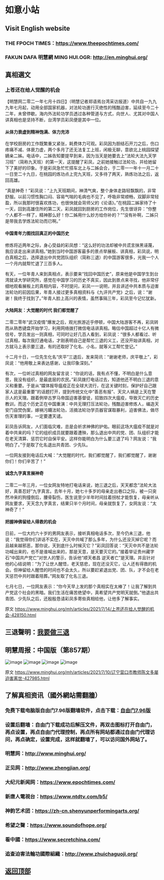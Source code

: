 # 如意小站

## Visit English website

### THE FPOCH TIMES：https://www.theepochtimes.com/

### FAKUN DAFA 明慧網 MING HUI.OGR: http://en.minghui.org/

## 真相選文

### 上苍还在给人觉醒的机会

【明慧网二零二一年七月十四日】（明慧记者郑语焉台湾采访报道）中共自一九九九年七月起，动用全部国家机器，对法轮功進行灭绝性的残酷迫害，延续至今二十二年，未曾停歇。海内外法轮功学员透过各种管道与方式，向世人、尤其对中国人讲真相也是坚持不断，台湾学员彩凤便是其中一位。

#### 从体力衰虚到精神饱满、体力充沛

在学校厨房的工作既繁重又紧张，耗费体力可观。彩凤因为胆结石开刀之后，伤口疼痛不减、体衰力虚，两个多月了还无法复工上班，闲极无聊，意欲北上桃园探望嫡亲二姊。电话中，二姊告知要提早到来，因为当天是她要去上“法轮大法九天学习班”（简称九天班）的第一天，这提醒了彩凤，之前她接触过法轮功，并给她留下了美好的印象。于是彩凤急忙忙搭车北上与二姊会合，于二零一一年十一月二十一日至二十九日，在桃园的炼功点上完九天班，又多待了两天，熟炼功法之后，返回高雄。

“真是神奇！”彩凤说：“上九天班期间，神清气爽，整个身体走路轻飘飘的，非常舒服。以前习惯性胸口闷、容易气喘的毛病也不见了，呼吸非常顺畅，双脚非常轻盈，所以我那时很喜欢炼功，也很快就会背师父的《论语》。”在桃园二姊家待了十一天，回到高雄住所的第二天，彩凤就回到厨房的工作岗位，先生很讶异：“你整个人都不一样了，精神那么好！你二姊用什么妙方给你补的？”“没有补啊，二姊只是带我去学炼法轮功而已啊。”

#### 中国青年力图找回真正的中国历史

修炼将近两年之际，身心受益的彩凤想：“这么好的功法却被中共谎言抹黑诬蔑，我应该走出来讲真相。”她到当时中国游客最多的景点举展板、讲真相，彩凤说，明白真相之后，选择退出中共党团队组织（简称三退）的中国游客很多，光我一个人一个月内就帮忙退了三百多人。

有天，一位年青人来到真相点，表示要来“找回中国历史”，原来他是中国学生到台湾就读大学研究所，感觉在中国学习的历史不真实，因此到景点来寻找，他非常仔细地观看展板上的真相内容，不时提问，彩凤一一说明，并且讲述中共本质与迫害法轮功的前因后果，年青人接过更多真相资料与《九评共产党》之后，说：“谢谢！我终于找到了。”年青人脸上高兴的表情，虽然事隔三年，彩凤至今记忆犹新。

#### 大陆网友：大觉醒的时代 我们都觉醒了

二零二零年“武汉疫情”爆发之后，观光旅游近乎停顿，中国大陆游客不再，彩凤转而从熟悉键盘开始学习，利用网络拨打微信电话讲真相。略估中国超过十亿人有微信号，学员发出一则真相，可同时让好几百人看到，彩凤说：“很多人都看过、听过真相，每次我打通电话，才刚表明自己是帮忙三退的义工，还没开始讲真相，对方就马上表示要三退，有的还取好了化名、小名，就等义工帮忙登记。”

十二月十日，一位先生化名“庆平”三退后，发来简讯：“谢谢老师，庆平敬上”，彩凤说：“他用敬上来表达感谢，让我印象深刻。”

有次，一位听过真相的网友留言说：“你说的话，我有点不懂，不明白是什么意思，我没有组织，是最底层的农民。”彩凤拨打电话过去，知道他还不明白三退的意义和重要。于是从“媒体报导瘟疫正在全球大流行，在这关键时刻，保护好自己跟家人这是最重要”的话题打开，提到传统文化中“善恶有报”、天灾人祸是上天在警示人的天理。跟着例举古罗马帝国迫害基督徒，招致四次大瘟疫，导致灭亡的历史教训，而这个历史正在中国重演：中共无理打压法轮功，残酷迫害修炼人，编造天安门自焚伪案，嫁祸污衊法轮功，活摘法轮功学员器官谋取暴利，迫害佛法，做尽伤天害理的事，一定要遭天谴。

彩凤告诉网友，人们面临灾难，总是会祈求神佛的护佑。眼前这场大瘟疫不就是对着中共来的吗？它的组织成员就要跟着遭殃，那么退出中共的党、团、队组织才能在老天清算、惩罚它时自保平安。这样你能明白为什么要三退了吗？网友说：“我明白了。”于是取了化名退出共青团、少先队。

一位网友接到电话后大喊：“大觉醒的时代，我们都觉醒了，我们都觉醒了，谢谢你们！你们辛苦了！”

#### 诚念九字真言展神奇

二零二一年三月，一位女网友特地打电话来说，她三退之后，天天都念“法轮大法好，真善忍好”九字真言。去年十月，她七十多岁的母亲走出巷口之际，被一只突然冲来的狗撞倒后，腰骨裂伤，医生说至少半年时间拄着拐杖才能恢复，母亲听从网友要求，天天念九字真言，结果只半个月时间，母亲就恢复了，女网友说：“太神奇了！”

#### 把握神佛留给人得救的机会

日前，一位大约六十岁的男网友表示，接听真相电话多次，至今仍未三退，他说：“我觉得你们讲话不实在，天灭中共喊了那么多年，为什么还没灭掉它呢？而且越来越邪恶，那你说，天到底什么时候灭它？”彩凤回答说：“天灭中共不是法轮功喊出来的，也不是谁喊出来的，那是天意，是天要灭它的。”接着举证贵州藏字石“中国共产党亡”对世人的警示，告诉他“顺天者昌 逆天者亡”是天理。并且针对他的心结说明：“为了让世人醒悟，老天慈悲，现在还没灭它，让人还有得救的机会。但神留给人醒悟的时间也不会太久，所以要赶紧退出党、团、队，才不会在老天惩罚中共时跟着陪葬。”网友取了化名三退。

七月七日，一位网友表示：“你今天早上发的那个真相实在太棒了！让我了解到共产党这个社会的黑暗。我们生活在痛苦绝望中，真希望共产党明天就倒。”他退出共青团、少先队之后，还殷殷恳请彩凤多寄些真相给他，让他多了解事实。

原文 https://www.minghui.org/mh/articles/2021/7/14/上苍还在给人觉醒的机会-428150.html

## 三退聲明：[我要做三退](http://tuidang.ddns.net/)

## 明慧周报：中国版（第857期）

![image](https://user-images.githubusercontent.com/79625284/125057028-63b1fa00-e0db-11eb-981f-a38e638802bf.png)
![image](https://user-images.githubusercontent.com/79625284/125057072-70cee900-e0db-11eb-8618-8c809de9b56c.png)
![image](https://user-images.githubusercontent.com/79625284/125057123-7b897e00-e0db-11eb-9732-52c23076ca6d.png)
![image](https://user-images.githubusercontent.com/79625284/125057166-86441300-e0db-11eb-9302-fe5094ffc910.png)

原文 https://www.minghui.org/mh/articles/2021/7/10/辽宁营口市教师陈文多屡迫害离世-427985.html

## 了解真相资讯（國外網站需翻牆）

### 免费下载电脑版自由门7.96版翻墙软件，点击下载：[自由门7.96版](https://github.com/pinhe91/tuiguang/files/6643781/fg796r.zip)

### 设置后翻墙：自由门下载成功后解压文件，再双击图标打开自由门，再点设置，再点自由门代理控制，再点所有网站都通过自由门代理访问，再点确定，设置完成，这样就翻墙了，可以访问国外网站了。

### 明慧网：http://www.minghui.org/

### 正见网：http://www.zhengjian.org/

### 大纪元新闻网：https://www.epochtimes.com/

### 新唐人電視台：https://www.ntdtv.com/b5/

### 神韵艺术团：https://zh-cn.shenyunperformingarts.org/

### 希望之聲：https://www.soundofhope.org/

### 看中國：https://www.secretchina.com/

### 追查迫害法輪功國際組織：http://www.zhuichaguoji.org/

## [返回顶部](https://git.io/Js3EY)
